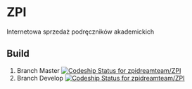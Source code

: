 ZPI
===

Internetowa sprzedaż podręczników akademickich

Build
-----
1. Branch Master 
[ ![Codeship Status for zpidreamteam/ZPI](https://codeship.io/projects/242f7170-2ec1-0132-ad7a-1e3b47583c2d/status?branch=master)](https://codeship.io/projects/39409)
2. Branch Develop
[ ![Codeship Status for zpidreamteam/ZPI](https://codeship.io/projects/242f7170-2ec1-0132-ad7a-1e3b47583c2d/status?branch=develop)](https://codeship.io/projects/39409)